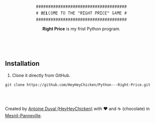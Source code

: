 <div align="center">
 
<img src="https://github.com/HeyHeyChicken/Python---Right-Price/blob/master/resources/github-logo.png" width="300">

**Right Price** is my frist Python program.<br>
<br>
</div>
<br><br>


## Installation

1) Clone it directly from GitHub.
```
git clone https://github.com/HeyHeyChicken/Python---Right-Price.git
```

<br>
<br>

Created by [Antoine Duval (HeyHeyChicken)](//antoine.cuffel.fr) with ❤ and ☕ (chocolate) in [Mesnil-Panneville](//en.wikipedia.org/wiki/Mesnil-Panneville).
